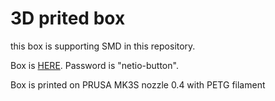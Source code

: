 # 3D prited box
this box is supporting SMD in this repository. 

Box is [HERE](https://a360.co/3rSHOem). Password is "netio-button".

Box is printed on PRUSA MK3S nozzle 0.4 with PETG filament